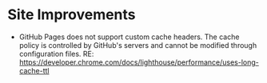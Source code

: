 # Site Improvements

- GitHub Pages does not support custom cache headers. The cache policy is controlled by GitHub's servers and cannot be modified through configuration files. RE: https://developer.chrome.com/docs/lighthouse/performance/uses-long-cache-ttl

